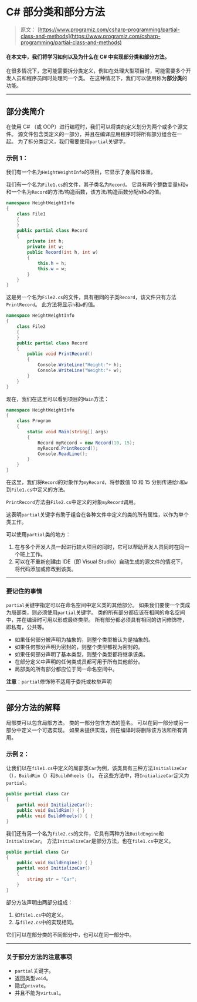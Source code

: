 # C# 部分类和部分方法

> 原文： [https://www.programiz.com/csharp-programming/partial-class-and-methods](https://www.programiz.com/csharp-programming/partial-class-and-methods)

#### 在本文中，我们将学习如何以及为什么在 C# 中实现部分类和部分方法。

在很多情况下，您可能需要拆分类定义，例如在处理大型项目时，可能需要多个开发人员和程序员同时处理同一个类。 在这种情况下，我们可以使用称为**部分类**的功能。

* * *

## 部分类简介

在使用 C# （或 OOP）进行编程时，我们可以将类的定义划分为两个或多个源文件。 源文件包含类定义的一部分，并且在编译应用程序时将所有部分组合在一起。 为了拆分类定义，我们需要使用`partial`关键字。

### 示例 1：

我们有一个名为`HeightWeightInfo`的项目，它显示了身高和体重。

我们有一个名为`File1.cs`的文件，其子类名为`Record`。 它具有两个整数变量`h`和`w`和一个名为`Record`的方法/构造函数，该方法/构造函数分配`h`和`w`的值。

```cs
namespace HeightWeightInfo
{
    class File1
    {
    }
    public partial class Record
    {
        private int h;
        private int w;
        public Record(int h, int w)
        {
            this.h = h;
            this.w = w;
        }
    }
}
```

这是另一个名为`File2.cs`的文件，具有相同的子类`Record`，该文件只有方法`PrintRecord`。 此方法将显示`h`和`w`的值。

```cs
namespace HeightWeightInfo
{
    class File2
    {
    }
    public partial class Record
    {
        public void PrintRecord()
        {
            Console.WriteLine("Height:"+ h);
            Console.WriteLine("Weight:"+ w);
        }
    }
}
```

现在，我们在这里可以看到项目的`Main`方法：

```cs
namespace HeightWeightInfo
{
    class Program
    {
        static void Main(string[] args)
        {
            Record myRecord = new Record(10, 15);
            myRecord.PrintRecord();
            Console.ReadLine();
        }
    }
}
```

在这里，我们将`Record`的对象作为`myRecord`，将参数值 10 和 15 分别传递给`h`和`w`到`File1.cs`中定义的方法。

`PrintRecord`方法由`File2.cs`中定义的对象`myRecord`调用。

这表明`partial`关键字有助于组合在各种文件中定义的类的所有属性，以作为单个类工作。

可以使用`partial`类的地方：

1.  在与多个开发人员一起进行较大项目的同时，它可以帮助开发人员同时在同一个班上工作。
2.  可以在不重新创建由 IDE（即 Visual Studio）自动生成的源文件的情况下，将代码添加或修改到该类。

* * *

### 要记住的事情

`partial`关键字指定可以在命名空间中定义类的其他部分。 如果我们要使一个类成为局部类，则必须使用`partial`关键字。 类的所有部分都应该在相同的命名空间中，并在编译时可用以形成最终类型。 所有部分都必须具有相同的访问修饰符，即私有，公共等。

*   如果任何部分被声明为抽象的，则整个类型被认为是抽象的。
*   如果任何部分声明为密封的，则整个类型都视为密封的。
*   如果任何部分声明了基本类型，则整个类型都将继承该类。
*   在部分定义中声明的任何类成员都可用于所有其他部分。
*   局部类的所有部分都应位于同一命名空间中。

**注意**：`partial`修饰符不适用于委托或枚举声明

* * *

## 部分方法的解释

局部类可以包含局部方法。 类的一部分包含方法的签名。 可以在同一部分或另一部分中定义一个可选实现。 如果未提供实现，则在编译时将删除该方法和所有调用。

### 示例 2：

让我们以在`file1.cs`中定义的局部类`Car`为例，该类具有三种方法`InitializeCar`（），`BuildRim`（）和`BuildWheels`（）。 在这些方法中，将`InitializeCar`定义为`partial`。

```cs
public partial class Car
{
    partial void InitializeCar();
    public void BuildRim() { }
    public void BuildWheels() { }
}
```

我们还有另一个名为`file2.cs`的文件，它具有两种方法`BuildEngine`和`InitializeCar`。 方法`InitializeCar`是部分方法，也在`file1.cs`中定义。

```cs
public partial class Car
{
    public void BuildEngine() { }
    partial void InitializeCar()
    {
        string str = "Car";
    }
}
```

部分方法声明由两部分组成：

1.  如`file1.cs`中的定义。
2.  与`file2.cs`中的实现相同。

它们可以在部分类的不同部分中，也可以在同一部分中。

* * *

### 关于部分方法的注意事项

*   `partial`关键字。
*   返回类型`void`。
*   隐式`private`。
*   并且不能为`virtual`。
